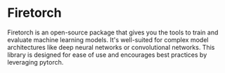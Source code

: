 # Firetorch
Firetorch is an open-source package that gives you the tools to train and evaluate machine learning models. It's well-suited for complex model architectures like deep neural networks or convolutional networks. This library is designed for ease of use and encourages best practices by leveraging pytorch.

